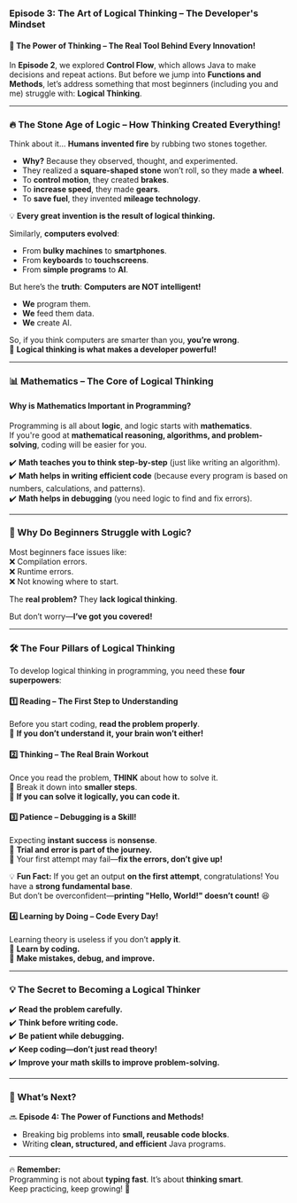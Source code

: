 ### **Episode 3: The Art of Logical Thinking – The Developer's Mindset**  

#### **🧠 The Power of Thinking – The Real Tool Behind Every Innovation!**  

In **Episode 2**, we explored **Control Flow**, which allows Java to make decisions and repeat actions. But before we jump into **Functions and Methods**, let’s address something that most beginners (including you and me) struggle with: **Logical Thinking**.  

---

### **🔥 The Stone Age of Logic – How Thinking Created Everything!**  

Think about it… **Humans invented fire** by rubbing two stones together.  
- **Why?** Because they observed, thought, and experimented.  
- They realized a **square-shaped stone** won’t roll, so they made **a wheel**.  
- To **control motion**, they created **brakes**.  
- To **increase speed**, they made **gears**.  
- To **save fuel**, they invented **mileage technology**.  

💡 **Every great invention is the result of logical thinking.**  

Similarly, **computers evolved**:  
- From **bulky machines** to **smartphones**.  
- From **keyboards** to **touchscreens**.  
- From **simple programs** to **AI**.  

But here’s the **truth**: **Computers are NOT intelligent!**  
- **We** program them.  
- **We** feed them data.  
- **We** create AI.  

So, if you think computers are smarter than you, **you’re wrong**.  
🧠 **Logical thinking is what makes a developer powerful!**  

---

### **📊 Mathematics – The Core of Logical Thinking**  

#### **Why is Mathematics Important in Programming?**  

Programming is all about **logic**, and logic starts with **mathematics**.  
If you're good at **mathematical reasoning, algorithms, and problem-solving**, coding will be easier for you.  

✔️ **Math teaches you to think step-by-step** (just like writing an algorithm).  
✔️ **Math helps in writing efficient code** (because every program is based on numbers, calculations, and patterns).  
✔️ **Math helps in debugging** (you need logic to find and fix errors).  

---

### **🤯 Why Do Beginners Struggle with Logic?**  

Most beginners face issues like:  
❌ Compilation errors.  
❌ Runtime errors.  
❌ Not knowing where to start.  

The **real problem?** They **lack logical thinking**.  

But don’t worry—**I’ve got you covered!**  

---

### **🛠 The Four Pillars of Logical Thinking**  

To develop logical thinking in programming, you need these **four superpowers**:  

#### **1️⃣ Reading – The First Step to Understanding**  
Before you start coding, **read the problem properly**.  
🔹 **If you don’t understand it, your brain won’t either!**  

#### **2️⃣ Thinking – The Real Brain Workout**  
Once you read the problem, **THINK** about how to solve it.  
🔹 Break it down into **smaller steps**.  
🔹 **If you can solve it logically, you can code it.**  

#### **3️⃣ Patience – Debugging is a Skill!**  
Expecting **instant success** is **nonsense**.  
🔹 **Trial and error is part of the journey.**  
🔹 Your first attempt may fail—**fix the errors, don’t give up!**  

💡 **Fun Fact:** If you get an output **on the first attempt**, congratulations! You have a **strong fundamental base**.  
But don’t be overconfident—**printing "Hello, World!" doesn’t count!** 😆  

#### **4️⃣ Learning by Doing – Code Every Day!**  
Learning theory is useless if you don’t **apply it**.  
🔹 **Learn by coding.**  
🔹 **Make mistakes, debug, and improve.**  

---

### **💡 The Secret to Becoming a Logical Thinker**  
✔️ **Read the problem carefully.**  
✔️ **Think before writing code.**  
✔️ **Be patient while debugging.**  
✔️ **Keep coding—don’t just read theory!**  
✔️ **Improve your math skills to improve problem-solving.**  

---

### **🚀 What’s Next?**  
🔜 **Episode 4: The Power of Functions and Methods!**  
- Breaking big problems into **small, reusable code blocks**.  
- Writing **clean, structured, and efficient** Java programs.  

---

🔥 **Remember:**  
Programming is not about **typing fast**. It’s about **thinking smart**.  
Keep practicing, keep growing! 🚀